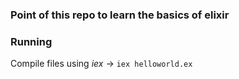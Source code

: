 ### Point of this repo to learn the basics of elixir


### Running

Compile files using _iex_ -> `iex helloworld.ex`